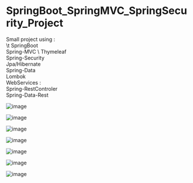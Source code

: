 # SpringBoot_SpringMVC_SpringSecurity_Project
 Small project using : \
  \t SpringBoot \
  Spring-MVC \ Thymeleaf \
  Spring-Security \
  Jpa/Hibernate \
  Spring-Data \
  Lombok \
  WebServices : \
  Spring-RestControler \
  Spring-Data-Rest
  

![image](https://user-images.githubusercontent.com/39586770/206782630-fc888655-e724-4d19-9b2b-a90bf0ac6d8b.png)  

![image](https://user-images.githubusercontent.com/39586770/206781786-9bc15a92-fae3-4c0b-978b-ddb276c7bcd0.png)


![image](https://user-images.githubusercontent.com/39586770/206781849-377ecaaa-af03-477f-ba74-8bae89c0dc31.png)

![image](https://user-images.githubusercontent.com/39586770/206781922-e2246a6f-b183-4122-9d61-6a826813256c.png)

![image](https://user-images.githubusercontent.com/39586770/206782210-823a7808-eb10-4a35-8f8c-373c69272363.png)

![image](https://user-images.githubusercontent.com/39586770/206782269-c42bd605-39d3-4ede-8a1f-745415d1a503.png)


![image](https://user-images.githubusercontent.com/39586770/206783476-2e95357a-ddbe-4d67-b3cd-9f899123bd30.png)
